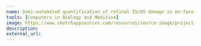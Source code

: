 ```yaml
---
name: Semi-automated quantification of retinal IS/OS damage in en-face OCT image
tools: [Computers in Biology and Medicine]
image: https://www.sketchappsources.com/resources/source-image/project-neon-groove-music-ui.png
description: 
external_url: 
---
```

